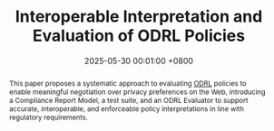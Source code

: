 ---
title: "Interoperable Interpretation and Evaluation of ODRL Policies"
date: 2025-05-30 00:01:00 +0800 # to be updated
selected: false
pub: "Extended Semantic Web Conference (ESWC)"
# pub_pre: "Submitted to "
# pub_post: 'Under review.'
pub_last: ' <span class="badge badge-pill badge-publication badge-primary">Conference</span>'
pub_date: "2025"

abstract: >-
  This paper proposes a systematic approach to evaluating <a href="https://www.w3.org/TR/odrl-model/" target="_blank">ODRL</a> policies to enable meaningful negotiation over privacy preferences on the Web, introducing a Compliance Report Model, a test suite, and an ODRL Evaluator to support accurate, interoperable, and enforceable policy interpretations in line with regulatory requirements.
keywords: Policy, ODRL, Usage Control

cover: https://spec.knows.idlab.ugent.be/force/latest/img/test-suite-cropped.jpg
authors: # * for equal contribution # for corresponding author
  - Wout Slabbinck
  - Julián Andrés Rojas
  - Beatriz Esteves
  - Pieter Colpaert
  - Ruben Verborgh
links:
  Proceedings: https://doi.org/10.1007/978-3-031-94578-6_11
  Open-Access: https://raw.githubusercontent.com/woutslabbinck/papers/main/2025/Interoperable-Interpretation-and-Evaluation-of-ODRL-Policies.pdf
  Compliance Report Model: https://w3id.org/force/compliance-report
  Test Suite: https://w3id.org/force/test-suite/repo
  ODRL Evaluator: https://w3id.org/force/evaluator
  Demo: https://w3id.org/force/ESWC2025-demo
  #Poster: https://doi.org/10.5281/zenodo.6616633
---